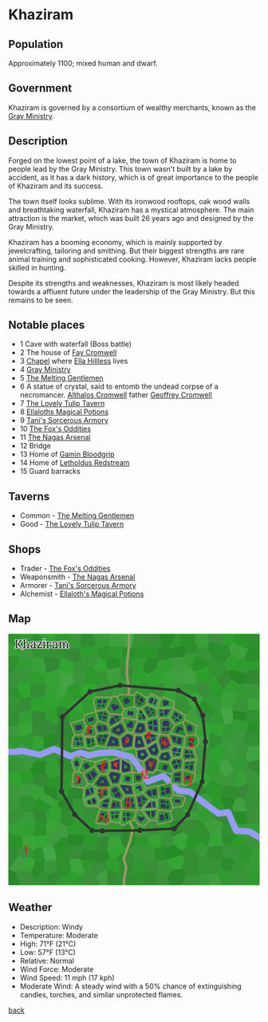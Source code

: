 # Khaziram

## Population

Approximately 1100; mixed human and dwarf.

## Government

Khaziram is governed by a consortium of wealthy merchants, known as the [Gray Ministry](./Gray_Ministry.md).

## Description

Forged on the lowest point of a lake, the town of Khaziram is home to people lead by the Gray Ministry.
This town wasn't built by a lake by accident, as it has a dark history, which is of great importance to the people of Khaziram and its success.

The town itself looks sublime. With its ironwood rooftops, oak wood walls and breathtaking waterfall, Khaziram has a mystical atmosphere.
The main attraction is the market, which was built 26 years ago and designed by the Gray Ministry.

Khaziram has a booming economy, which is mainly supported by jewelcrafting, tailoring and smithing. But their biggest strengths are rare animal training and sophisticated cooking.
However, Khaziram lacks people skilled in hunting.

Despite its strengths and weaknesses, Khaziram is most likely headed towards a affluent future under the leadership of the Gray Ministry. But this remains to be seen.

## Notable places

- 1 Cave with waterfall (Boss battle)
- 2 The house of [Fay Cromwell](./npc/main/Fay_Cromwell.md)
- 3 [Chapel](./images/chapel.png) where [Ella Hillless](./npc/main/Ella_Hillless.md) lives
- 4 [Gray Ministry](./Gray_Ministry.md)
- 5 [The Melting Gentlemen](./taverns/The_Melting_Gentlemen.md)
- 6 A statue of crystal, said to entomb the undead corpse of a necromancer. [Althalos Cromwell](./npc/main/Althalos_Cromwell.md) father [Geoffrey Cromwell](./npc/main/Geoffrey_Cromwell.md)
- 7 [The Lovely Tulip Tavern](./taverns/The_Lovely_Tulip_Tavern.md)
- 8 [Ellaloths Magical Potions](./shops/Ellaloths_Magical_Potions.md)
- 9 [Tani's Sorcerous Armory](./shops/Tanis_Sorcerous_Armory.md)
- 10 [The Fox's Oddities](./shops/The_Foxs_Oddities.md)
- 11 [The Nagas Arsenal](./shops/The_Nagas_Arsenal.md)
- 12 Bridge
- 13 Home of [Gamin Bloodgrip](npc/Gamin_Bloodgrip.md)
- 14 Home of [Letholdus Redstream](npc/Letholdus_Redstream.md)
- 15 Guard barracks

## Taverns

- Common - [The Melting Gentlemen](./taverns/The_Melting_Gentlemen.md)
- Good - [The Lovely Tulip Tavern](./taverns/The_Lovely_Tulip_Tavern.md)

## Shops

- Trader - [The Fox's Oddities](./shops/The_Foxs_Oddities.md)
- Weaponsmith - [The Nagas Arsenal](./shops/The_Nagas_Arsenal.md)
- Armorer - [Tani's Sorcerous Armory](./shops/Tanis_Sorcerous_Armory.md)
- Alchemist - [Ellaloth's Magical Potions](./shops/Ellaloths_Magical_Potions.md)

## Map

![map](./images/Khaziram.png)

## Weather

- Description: Windy
- Temperature: Moderate
- High: 71°F (21°C)
- Low: 57°F (13°C)
- Relative: Normal
- Wind Force: Moderate
- Wind Speed: 11 mph (17 kph)
- Moderate Wind: A steady wind with a 50% chance of extinguishing candles, torches, and similar unprotected flames.

[back](../../story.md)
